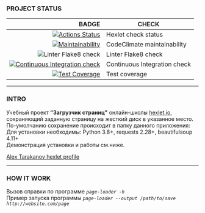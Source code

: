 ### PROJECT STATUS  
| BADGE | CHECK |
|------:|-------|
| [![Actions Status](https://github.com/alexartoff/python-project-lvl3/workflows/hexlet-check/badge.svg?branch=main)](https://github.com/alexartoff/python-project-lvl3/actions) | Hexlet check status |
| [![Maintainability](https://api.codeclimate.com/v1/badges/2dc46b440ef5a7a2b861/maintainability)](https://codeclimate.com/github/alexartoff/python-project-lvl3/maintainability) | CodeClimate maintainability |
| ![Linter Flake8 check](https://github.com/alexartoff/python-project-lvl3/actions/workflows/mylint.yml/badge.svg?branch=main) | Linter Flake8 check |
| [![Continuous Integration check](https://github.com/alexartoff/python-project-lvl3/actions/workflows/python-package.yml/badge.svg?branch=main)](https://github.com/alexartoff/python-project-lvl3/actions/workflows/python-package.yml) | Continuous Integration check |
| [![Test Coverage](https://api.codeclimate.com/v1/badges/2dc46b440ef5a7a2b861/test_coverage)](https://codeclimate.com/github/alexartoff/python-project-lvl3/test_coverage) | Test coverage |
   
***
### INTRO 
Учебный проект **"Загрузчик страниц"** онлайн-школы [hexlet.io](https://ru.hexlet.io), сохраняющий заданную страницу на жесткий диск в указанное место. По-умолчанию сохранение происходит в папку данного приложения:  
Для установки необходимы: Python 3.8+, requests 2.28+, beautifulsoup 4.11+   
Демонстрация установки и работы см.ниже.  
   
[Alex Tarakanov hexlet profile](https://ru.hexlet.io/u/alexartoff)  
   
***
### HOW IT WORK  
Вызов справки по программе    *`page-loader -h`*  
Пример запуска программы    *`page-loader --output /path/to/save http://website.com/page`*   
